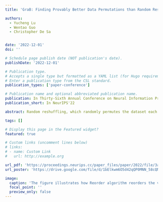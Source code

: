 ```yaml
---
title: 'GraB: Finding Provably Better Data Permutations than Random Reshuffling'

authors:
  - Yucheng Lu
  - Wentao Guo
  - Christopher De Sa


date: '2022-12-01'
doi: ''

# Schedule page publish date (NOT publication's date).
publishDate: '2022-12-01'

# Publication type.
# Accepts a single type but formatted as a YAML list (for Hugo requirements).
# Enter a publication type from the CSL standard.
publication_types: ['paper-conference']

# Publication name and optional abbreviated publication name.
publication: In Thirty-Sixth Annual Conference on Neural Information Processing Systems
publication_short: In NeurIPS'22

abstract: Random reshuffling, which randomly permutes the dataset each epoch, is widely adopted in model training because it yields faster convergence than with-replacement sampling. Recent studies indicate greedily chosen data orderings can further speed up convergence empirically, at the cost of using more computation and memory. However, greedy ordering lacks theoretical justification and has limited utility due to its non-trivial memory and computation overhead. In this paper, we first formulate an example-ordering framework named herding and answer affirmatively that SGD with herding converges at the rate O(T^{-2/3}) on smooth, non-convex objectives, faster than the O(n^{1/3}T^{-2/3}) obtained by random reshuffling, where n denotes the number of data points and $$T$$ denotes the total number of iterations. To reduce the memory overhead, we leverage discrepancy minimization theory to propose an online Gradient Balancing algorithm (GraB) that enjoys the same rate as herding, while reducing the memory usage from O(nd) to just O(d) and computation from O(n^2) to O(n), where d denotes the model dimension. We show empirically on applications including MNIST, CIFAR10, WikiText and GLUE that GraB can outperform random reshuffling in terms of both training and validation performance, and even outperform state-of-the-art greedy ordering while reducing memory usage over 100x.

tags: []

# Display this page in the Featured widget?
featured: true

# Custom links (uncomment lines below)
# links:
# - name: Custom Link
#   url: http://example.org

url_pdf: 'https://proceedings.neurips.cc/paper_files/paper/2022/file/3acb49252187efa352a1ae0e4b066ced-Paper-Conference.pdf'
url_poster: 'https://drive.google.com/file/d/1bElkwm6O5d42qQP0MNN_58cQNoKCf5SW'

image:
  caption: 'The figure illustrates how Reorder algorithm reorders the vectors with Balancing subroutine - the new order is obtained by concatenating original order of the examples with +1, followed by the reverse order of the examples with -1. Image credit: GraB Paper Figure 1'
  focal_point: ''
  preview_only: false
---
```

